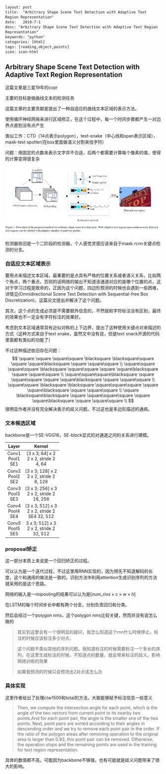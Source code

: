 ```
layout: post
title:  "Arbitrary Shape Scene Text Detection with Adaptive Text Region Representation"
date:   2019-7-1
desc: "Arbitrary Shape Scene Text Detection with Adaptive Text Region Representation"
keywords: "python"
categories: [Html]
tags: [reading,object,points]
icon: icon-html
```

## Arbitrary Shape Scene Text Detection with Adaptive Text Region Representation

这篇文章是三星19年的cvpr

主要的目标是做曲线文本的检测任务

这篇文章的主要贡献是提出了一种自适应的曲线文本区域的表示方法。

使用循环神经网络来进行区域修正，在这个过程中，每一个时间步骤都产生一对边界点直到没有点产生

类似工作：CTD（14点表示polygon），text-snake（中心线和span表示区域），mask-text spotter(在box里面做语义分割来找字符)

问题：用固定的点数来表示文字并不合适，后两个都需要计算每个像素的值，使得的计算变得很复杂

![1562051302872](../assets/img/1562051302872.png)

检测器依旧是一个二阶段的检测器，个人感觉灵感应该来自于mask rcnn关键点检测的分支。

### 自适应文本区域表示

要用点来描述文本区域，最重要的是点具有严格的位置关系或者语义关系，比如两个角点，两个重点，否则的话网络的输出不知道该通道对应的是哪个位置的点，这对于学习过程是致命的，正因为这个问题，四边形预测的时候也会遇到一些困难，详情见(Omnidirectional Scene Text Detection with Sequential-free Box Discretization)，这篇论文提出并解决了这个问题。

其次，这个点的生成必须是不需要额外信息的，不然就和字符标注没有区别，最终的效果也不一定会有字符标注的效果好。

考虑到文本区域通常具有近似对称的上下边界，提出了这种使用关键点对来描述的方式（这种方式来自于text snake，虽然文中没有说，但是text snack开源的代码里面都有类似的功能了）

不过这种描述依旧存在问题：
$$
\square \square \square\square \blacksquare \blacksquare\square \square \square\blacksquare \square \square\square \\
\square\square \square\square \blacksquare \square\square \square \square\blacksquare \square \square\square \\
\square\square\square\blacksquare \square \square\square \square \square\blacksquare \square \square\square \\
\square\square \blacksquare \blacksquare \square\square\square \square \square\blacksquare \square \square\square \\
\square \blacksquare\blacksquare \square \square\square\square \square \square\blacksquare \square \square\square \\
$$
很明显作者并没有完全解决表示的歧义问题。不过这也是多边形描述的通病。

### 文本候选区域

backbone是一个SE-VGG16，SE-block显式的对通道之间的关系进行建模。

| Layer                      | Kernel                                                 |
| :------------------------: | :----------------------------------------------------: |
| </r>Conv1<br></r>Pool1<br>SE1 | </r>[3 x 3; 64] x 2<br/></r>2 x 2, stride 2<br/>4, 64 |
| </r>Conv2<br/></r>Pool2<br/>SE2 | </r>[3 x 3; 128] x 2<br/></r>2 x 2, stride 2<br/>8, 128 |
| </r>Conv3<br/></r>Pool3<br/>SE3 | </r>[3 x 3; 256] x 3<br/></r>2 x 2, stride 2<br/>16, 256 |
| </r>Conv4 <br/></r>Pool4 <br />SE4 | </r>[3 x 3; 512] x 3<br/></r>2 x 2, stride 2<br/>SE4 32, 512 |
| </r>Conv5 <br/></r>Pool5 <br/>SE5 | </r>3 x 3; 512] x 3<br/></r>2 x 2, stride 2<br/>32, 512 |

### proposal矫正

这一部分本质上来说是一个回归矫正的过程。

可以认为是一个迭代过程，不过这里用RNN实现的，因为预先不知道解码的长度，这个和通用的做法是一致的。识别方法中利用attention生成识别序列的方法就采用的是这个思路。

网络的输入是一roipooling的结果可以认为是$[num\_rios \times c \times w \times h]$

在LSTM的每个时间步长中都有两个分支，分别负责回归和分类。

然后会经过一个polygon nms，这个polygon nms比较关键，然而并没有说怎么做的

> 其实到这里会有一个很明显的疑问，我怎么知道这个rnn什么时候停止，标注的时候应该标注多少对点，
>
> 这个问题不类似其他的序列问题。我知道标注的时候需要标注一个多长的序列，在这里生成标注的时候，不知道点的数量，就会带来标注的歧义。影响网络训练的效果
>
> 如果我预测的时候只会预测出2对点该怎么办

### 具体实现

这里作者给出了处理ctw1500和total的方法，大致能够赋予标注信息一些意义

> Then, we compute the intersection angle for each point, which is the angle of the two vectors from current point to its nearby two points.And for each point pair, the angle is the smaller one of the two points. Next, point pairs are sorted according to their angles in descending order and we try to remove each point pair in the order. If the ratio of the polygon areas after removing operation to the original area is larger than 0.93, this point pair can be removed. Otherwise, the operation stops and the remaining points are used in the training for text region representation.

具体的数值都不高，可能因为backbone不够强，也有可能就是歧义问题带来了很大的影响。